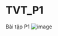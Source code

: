 # TVT_P1
Bài tập P1
![image](https://user-images.githubusercontent.com/101353079/164586268-15e4970f-55e6-480a-9912-d945cf7be23e.png)

